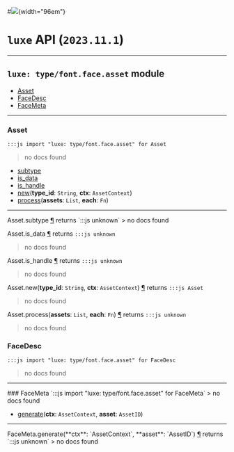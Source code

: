 #![](../../../../../../images/luxe-dark.svg){width="96em"}

# `luxe` API (`2023.11.1`)  


---

## `luxe: type/font.face.asset` module

- [Asset](#asset)   
- [FaceDesc](#facedesc)   
- [FaceMeta](#facemeta)   

---

### Asset
`:::js import "luxe: type/font.face.asset" for Asset`
> no docs found

- [subtype](#Asset.subtype)
- [is_data](#Asset.is_data)
- [is_handle](#Asset.is_handle)
- [new](#Asset.new+2)(**type_id**: `String`, **ctx**: `AssetContext`)
- [process](#Asset.process+2)(**assets**: `List`, **each**: `Fn`)

<hr/>
<endpoint module="luxe: type/font.face.asset" class="Asset" signature="subtype"></endpoint>
<signature id="Asset.subtype">Asset.subtype
<a class="headerlink" href="#Asset.subtype" title="Permanent link">¶</a></signature>
<span class='api_ret'>returns</span> `:::js unknown`
> no docs found   

<endpoint module="luxe: type/font.face.asset" class="Asset" signature="is_data"></endpoint>
<signature id="Asset.is_data">Asset.is_data
<a class="headerlink" href="#Asset.is_data" title="Permanent link">¶</a></signature>
<span class='api_ret'>returns</span> `:::js unknown`
> no docs found   

<endpoint module="luxe: type/font.face.asset" class="Asset" signature="is_handle"></endpoint>
<signature id="Asset.is_handle">Asset.is_handle
<a class="headerlink" href="#Asset.is_handle" title="Permanent link">¶</a></signature>
<span class='api_ret'>returns</span> `:::js unknown`
> no docs found   

<endpoint module="luxe: type/font.face.asset" class="Asset" signature="new(type_id : String, ctx : AssetContext)"></endpoint>
<signature id="Asset.new+2">Asset.new(**type_id**: `String`, **ctx**: `AssetContext`)
<a class="headerlink" href="#Asset.new+2" title="Permanent link">¶</a></signature>
<span class='api_ret'>returns</span> `:::js Asset`
> no docs found   

<endpoint module="luxe: type/font.face.asset" class="Asset" signature="process(assets : List, each : Fn)"></endpoint>
<signature id="Asset.process+2">Asset.process(**assets**: `List`, **each**: `Fn`)
<a class="headerlink" href="#Asset.process+2" title="Permanent link">¶</a></signature>
<span class='api_ret'>returns</span> `:::js unknown`
> no docs found   

### FaceDesc
`:::js import "luxe: type/font.face.asset" for FaceDesc`
> no docs found


<hr/>
### FaceMeta
`:::js import "luxe: type/font.face.asset" for FaceMeta`
> no docs found

- [generate](#FaceMeta.generate+2)(**ctx**: `AssetContext`, **asset**: `AssetID`)

<hr/>
<endpoint module="luxe: type/font.face.asset" class="FaceMeta" signature="generate(ctx : AssetContext, asset : AssetID)"></endpoint>
<signature id="FaceMeta.generate+2">FaceMeta.generate(**ctx**: `AssetContext`, **asset**: `AssetID`)
<a class="headerlink" href="#FaceMeta.generate+2" title="Permanent link">¶</a></signature>
<span class='api_ret'>returns</span> `:::js unknown`
> no docs found   

